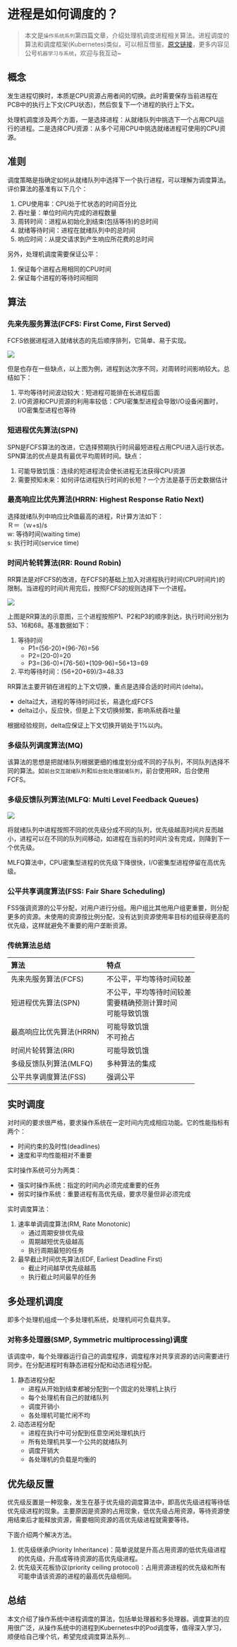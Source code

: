 # 进程是如何调度的？
>本文是`操作系统系列`第四篇文章，介绍处理机调度进程相关算法。进程调度的算法和调度框架(Kubernetes)类似，可以相互借鉴。[原文链接](https://mp.weixin.qq.com/s/s5C_OHhfsxZmlev8QgsWvw)，更多内容见公号`机器学习与系统`，欢迎与我互动~

## 概念
发生进程切换时，本质是CPU资源占用者间的切换。此时需要保存当前进程在PCB中的执行上下文(CPU状态)，然后恢复下一个进程的执行上下文。

处理机调度涉及两个方面，一是选择进程：从就绪队列中挑选下一个占用CPU运行的进程。二是选择CPU资源：从多个可用CPU中挑选就绪进程可使用的CPU资源。

## 准则
调度策略是指确定如何从就绪队列中选择下一个执行进程，可以理解为调度算法。评价算法的基准有以下几个：
1. CPU使用率：CPU处于忙状态的时间百分比
2. 吞吐量：单位时间内完成的进程数量
3. 周转时间：进程从初始化到结束(包括等待)的总时间
4. 就绪等待时间：进程在就绪队列中的总时间
5. 响应时间：从提交请求到产生响应所花费的总时间

另外，处理机调度需要保证公平：
1. 保证每个进程占用相同的CPU时间
2. 保证每个进程的等待时间相同

## 算法
### 先来先服务算法(FCFS: First Come, First Served)
FCFS依据进程进入就绪状态的先后顺序排列，它简单、易于实现。

![](res/process-schedule-fcfs.png)

但是也存在一些缺点，以上图为例，进程到达次序不同，对周转时间影响较大。总结如下：
1. 平均等待时间波动较大：短进程可能排在长进程后面
2. I/O资源和CPU资源的利用率较低：CPU密集型进程会导致I/O设备闲置时，I/O密集型进程也等待

### 短进程优先算法(SPN)
SPN是FCFS算法的改进，它选择预期执行时间最短进程占用CPU进入运行状态。SPN算法的优点是具有最优平均周转时间。缺点：
1. 可能导致饥饿：连续的短进程流会使长进程无法获得CPU资源
2. 需要预知未来：如何评估进程执行时间的长短？一个方法是基于历史数据估计

### 最高响应比优先算法(HRRN: Highest Response Ratio Next)
选择就绪队列中响应比R值最高的进程，R计算方法如下：  
Ｒ＝（ｗ+s)/s  
w: 等待时间(waiting time)  
s: 执行时间(service time)  

### 时间片轮转算法(RR: Round Robin)
RR算法是对FCFS的改进，在FCFS的基础上加入对进程执行时间(CPU时间片)的限制。当进程的时间片用完后，按照FCFS的规则选择下一个进程。

![](res/process-schedule-rr.png)

上图是RR算法的示意图，三个进程按照P1、P2和P3的顺序到达，执行时间分别为53、16和68。基准数据如下：
1. 等待时间
   - P1=(56-20)+(96-76)=56
   - P2=(20-0)=20
   - P3=(36-0)+(76-56)+(109-96)=56+13=69
2. 平均等待时间：(56+20+69)/3=48.33

RR算法主要开销在进程的上下文切换，重点是选择合适的时间片(delta)。
- delta过大，进程的等待时间过长，易退化成FCFS
- delta过小，反应快，但是上下文切换频繁，影响系统吞吐量

根据经验规则，delta应保证上下文切换开销处于1%以内。

### 多级队列调度算法(MQ)
该算法的思想是把就绪队列根据更细的维度划分成不同的子队列，不同队列选择不同的算法。如`前台交互就绪队列`和`后台批处理就绪队列`，前台使用RR，后台使用FCFS。

### 多级反馈队列算法(MLFQ: Multi Level Feedback Queues)
![](res/process-schedule-mlfq.png)

将就绪队列中进程按照不同的优先级分成不同的队列，优先级越高时间片反而越小，进程可以在不同的队列间移动，如进程在当前的时间片没有完成，则降到下一个优先级。

MLFQ算法中，CPU密集型进程的优先级下降很快，I/O密集型进程停留在高优先级。

### 公平共享调度算法(FSS: Fair Share Scheduling)
FSS强调资源的公平分配，对用户进行分组。用户组比其他用户组更重要，则分配更多的资源。未使用的资源按比例分配，没有达到资源使用率目标的组获得更高的优先级，这样就避免不重要的用户垄断资源。

### 传统算法总结
| 算法 | 特点 |
|:---|:---|
| 先来先服务算法(FCFS) | 不公平，平均等待时间较差 |
| 短进程优先算法(SPN) | 不公平，平均等待时间较差</br>需要精确预测计算时间</br>可能导致饥饿 |
| 最高响应比优先算法(HRRN) | 可能导致饥饿</br>不可抢占 |
| 时间片轮转算法(RR) | 可能导致饥饿 |
| 多级反馈队列算法(MLFQ) | 多种算法的集成 |
|  公平共享调度算法(FSS)| 强调公平 |

## 实时调度
对时间的要求很严格，要求操作系统在一定时间内完成相应功能。它的性能指标有两个：
- 时间约束的及时性(deadlines)
- 速度和平均性能相对不重要

实时操作系统可分为两类：
- 强实时操作系统：指定的时间内必须完成重要的任务
- 弱实时操作系统：重要进程有高优先级，要求尽量但非必须完成

实时调度算法：
1. 速率单调调度算法(RM, Rate Monotonic)
   - 通过周期安排优先级
   - 周期越短优先级越高
   - 执行周期最短的任务
2. 最早截止时间优先算法(EDF, Earliest Deadline First)
   - 截止时间越早优先级越高
   - 执行截止时间最早的任务

## 多处理机调度
即多个处理机组成一个多处理机系统，处理机间可负载共享。

### 对称多处理器(SMP, Symmetric multiprocessing)调度
该调度中，每个处理器运行自己的调度程序，调度程序对共享资源的访问需要进行同步。在分配进程时有静态进程分配和动态进程分配。
1. 静态进程分配
   - 进程从开始到结束都被分配到一个固定的处理机上执行
   - 每个处理机有自己的就绪队列
   - 调度开销小
   - 各处理机可能忙闲不均
2. 动态进程分配
   - 进程在执行中可分配到任意空闲处理机执行
   - 所有处理机共享一个公共的就绪队列
   - 调度开销大
   - 各处理机的负载是均衡的

## 优先级反置
优先级反置是一种现象，发生在基于优先级的调度算法中，即高优先级进程等待低优先级进程的现象。主要原因是资源的占用现象，低优先级占用资源，等待资源使用结束后才能释放资源，需要相同资源的高优先级进程就需要等待。

下面介绍两个解决方法。

1. 优先级继承(Priority Inheritance)：简单说就是升高占用资源的低优先级进程的优先级，升高成等待资源的高优先级进程。
2. 优先级天花板协议(priority ceiling protocol)：占用资源进程的优先级和所有可能申请该资源的进程的最高优先级相同。

## 总结
本文介绍了操作系统中进程调度的算法，包括单处理器和多处理器。调度算法的应用很广泛，从操作系统中的进程到Kubernetes中的Pod调度等，值得深入学习，顺便给自己埋个坑，希望完成调度算法系列...